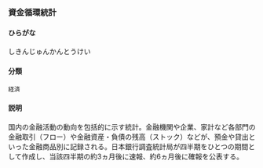 <div style="display:none;">

## [あ行](securities-terms?id=あ行)
## [か行](securities-terms?id=か行)
## [さ行](securities-terms?id=さ行)

</div>

### 資金循環統計

#### ひらがな

しきんじゅんかんとうけい

#### 分類

`経済`

#### 説明

国内の金融活動の動向を包括的に示す統計。金融機関や企業、家計など各部門の金融取引（フロー）や金融資産・負債の残高（ストック）などが、預金や貸出といった金融商品別に記録される。日本銀行調査統計局が四半期をひとつの期間として作成し、当該四半期の約3ヵ月後に速報、約6ヵ月後に確報を公表する。

<div style="display:none;">

## [た行](securities-terms?id=た行)
## [な行](securities-terms?id=な行)
## [は行](securities-terms?id=は行)
## [ま行](securities-terms?id=ま行)
## [や行](securities-terms?id=や行)
## [ら行](securities-terms?id=ら行)
## [わ行](securities-terms?id=わ行)
## [英数字・記号](securities-terms?id=英数字・記号)

</div>

